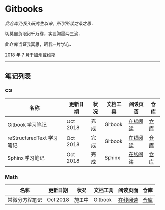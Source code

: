 # Gitbooks

*此仓库乃我入研究生以来，所学所读之录之思．*

切莫自负眼阅千万卷，实则胸墨两三滴．

此仓库当证我冥思，昭我一片学心．



2018 年 7 月于加州戴维斯

-----

## 笔记列表

### CS

| 名称 | 更新日期 | 状况 | 文档工具 | 阅读页面 | 仓库 |
| --- | --- | --- | --- | --- | --- |
| Gitbook 学习笔记 | Oct 2018 | 完成 | Gitbook | [在线阅读](https://wklchris.github.io/Gitbooks/CS/Gitbook/publish/) | [仓库](https://github.com/wklchris/Gitbooks/tree/master/CS/Gitbook) |
| reStructuredText 学习笔记 | Oct 2018 | 完成 | Gitbook | [在线阅读](https://wklchris.github.io/Gitbooks/CS/reStructuredText/publish/) | [仓库](https://github.com/wklchris/Gitbooks/tree/master/CS/reStructuredText) |
| Sphinx 学习笔记 | Oct 2018 | 完成 | Sphinx | [在线阅读](https://wklchris.github.io/Gitbooks/CS/Sphinx/) | [仓库](https://github.com/wklchris/Gitbooks/tree/master/CS/Sphinx) |

### Math

| 名称 | 更新日期 | 状况 | 文档工具 | 阅读页面 | 仓库 |
| --- | --- | --- | --- | --- | --- |
| 常微分方程笔记 | Oct 2018 | 施工中 | Gitbook | [在线阅读](https://wklchris.github.io/Gitbooks/Math/ODE/publish/) | [仓库](https://github.com/wklchris/Gitbooks/tree/master/Math/ODE) |
